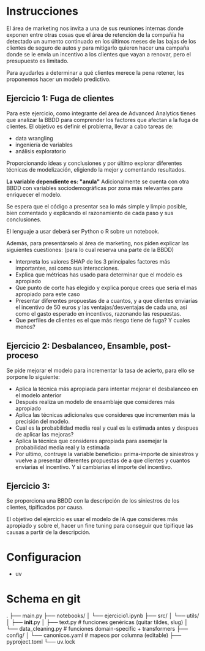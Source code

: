 
# Instrucciones
El área de marketing nos invita a una de sus reuniones internas donde exponen entre otras cosas que el área de retención de la compañía ha detectado un aumento continuado en los últimos meses de las bajas de los clientes de seguro de autos y para mitigarlo quieren hacer una campaña donde se le envía un incentivo a los clientes que vayan a renovar, pero el presupuesto es limitado.

Para ayudarles a determinar a qué clientes merece la pena retener, les proponemos hacer un modelo predictivo.


## Ejercicio 1: Fuga de clientes

Para este ejercicio, como integrante del área de Advanced Analytics tienes que analizar la BBDD para comprender los factores que afectan a la fuga de clientes. El objetivo es definir el problema, llevar a cabo tareas de:
- data wrangling
- ingeniería de variables
- análisis exploratorio 

Proporcionando ideas y conclusiones y por último explorar diferentes técnicas de modelización, eligiendo la mejor y comentando resultados.

**La variable dependiente es: "anula"**
Adicionalmente se cuenta con otra BBDD con variables sociodemográficas por zona más relevantes para enriquecer el modelo.

Se espera que el código a presentar sea lo más simple y limpio posible, bien comentado y explicando el razonamiento de cada paso y sus conclusiones.

El lenguaje a usar deberá ser Python o R sobre un notebook.

Además, para presentárselo al área de marketing, nos piden explicar las siguientes cuestiones: (para lo cual reserva una parte de la BBDD)

- Interpreta los valores SHAP de los 3 principales factores más importantes, asi como sus interacciones.
- Explica que métricas has usado para determinar que el modelo es apropiado
- Que punto de corte has elegido y explica porque crees que sería el mas apropiado para este caso
- Presentar diferentes propuestas de a cuantos, y a que clientes enviarías el incentivo de 50 euros y las ventajas/desventajas de cada una, así como el gasto esperado en incentivos, razonando las respuestas. 
- Que perfiles de clientes es el que más riesgo tiene de fuga? Y cuales menos?


## Ejercicio 2: Desbalanceo, Ensamble, post-proceso

Se pide mejorar el modelo para incrementar la tasa de acierto, para ello se porpone lo siguiente:

- Aplica la técnica más apropiada para intentar mejorar el desbalanceo en el modelo anterior
- Después realiza un modelo de ensamblaje  que consideres más apropiado
- Aplica las técnicas adicionales que consideres que incrementen más la precisión del modelo.
- Cual es la probabilidad media real y cual es la estimada antes y despues de aplicar las mejoras? 
- Aplica la técnica que consideres apropiada para asemejar la probabilidad media real y la estimada
- Por ultimo, contruye la variable beneficio= prima-importe de siniestros y vuelve a presentar diferentes propuestas de a que clientes y cuantos enviarias el incentivo. Y si cambiarias el importe del incentivo.


## Ejercicio 3:

Se proporciona una BBDD con la descripción de los siniestros de los clientes, tipificados por causa.

El objetivo del ejercicio es usar el modelo de IA que consideres más apropiado y sobre el, hacer un fine tuning para conseguir que tipifique las causas a partir de la descripción.


# Configuracion

- uv



# Schema en git

.
├── main.py
├── notebooks/
│   └── ejercicio1.ipynb
├── src/
│   └── utils/
│       ├── __init__.py
│       ├── text.py              # funciones genéricas (quitar tildes, slug)
│       └── data_cleaning.py     # funciones domain-specific + transformers
├── config/
│   └── canonicos.yaml           # mapeos por columna (editable)
├── pyproject.toml
└── uv.lock